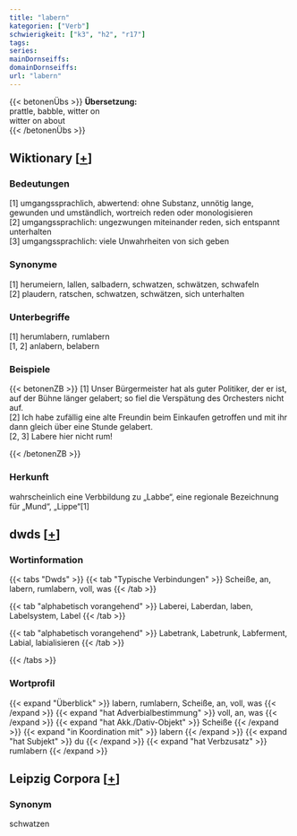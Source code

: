 ```yaml
---
title: "labern"
kategorien: ["Verb"]
schwierigkeit: ["k3", "h2", "r17"]
tags:
series:
mainDornseiffs:
domainDornseiffs:
url: "labern"
---
```


{{< betonenÜbs >}}
**Übersetzung:**  
prattle, babble, witter  on  
witter  on about  
{{< /betonenÜbs >}}

## Wiktionary [[+](https://de.wiktionary.org/wiki/labern)]

### Bedeutungen
[1] umgangssprachlich, abwertend: ohne Substanz, unnötig lange, gewunden und umständlich, wortreich reden oder monologisieren  
[2] umgangssprachlich: ungezwungen miteinander reden, sich entspannt unterhalten  
[3] umgangssprachlich: viele Unwahrheiten von sich geben  

### Synonyme
[1] herumeiern, lallen, salbadern, schwatzen, schwätzen, schwafeln  
[2] plaudern, ratschen, schwatzen, schwätzen, sich unterhalten  

### Unterbegriffe
[1] herumlabern, rumlabern  
[1, 2] anlabern, belabern  

### Beispiele
{{< betonenZB >}}
[1] Unser Bürgermeister hat als guter Politiker, der er ist, auf der Bühne länger gelabert; so fiel die Verspätung des Orchesters nicht auf.  
[2] Ich habe zufällig eine alte Freundin beim Einkaufen getroffen und mit ihr dann gleich über eine Stunde gelabert.  
[2, 3] Labere hier nicht rum!  

{{< /betonenZB >}}
### Herkunft
wahrscheinlich eine Verbbildung zu „Labbe“, eine regionale Bezeichnung für „Mund“, „Lippe“[1]  



## dwds [[+](https://www.dwds.de/wb/labern)]

### Wortinformation
{{< tabs "Dwds" >}}
{{< tab "Typische Verbindungen" >}}
Scheiße, an, labern, rumlabern, voll, was
{{< /tab >}}

{{< tab "alphabetisch vorangehend" >}}
Laberei, Laberdan, laben, Labelsystem, Label
{{< /tab >}}

{{< tab "alphabetisch vorangehend" >}}
Labetrank, Labetrunk, Labferment, Labial, labialisieren
{{< /tab >}}

{{< /tabs >}}

### Wortprofil
{{< expand "Überblick" >}} labern, rumlabern, Scheiße, an, voll, was {{< /expand >}}
{{< expand "hat Adverbialbestimmung" >}} voll, an, was {{< /expand >}}
{{< expand "hat Akk./Dativ-Objekt" >}} Scheiße {{< /expand >}}
{{< expand "in Koordination mit" >}} labern {{< /expand >}}
{{< expand "hat Subjekt" >}} du {{< /expand >}}
{{< expand "hat Verbzusatz" >}} rumlabern {{< /expand >}}

## Leipzig Corpora [[+](https://corpora.uni-leipzig.de/en/res?word=labern&corpusId=deu_newscrawl-public_2018)]


### Synonym
schwatzen

